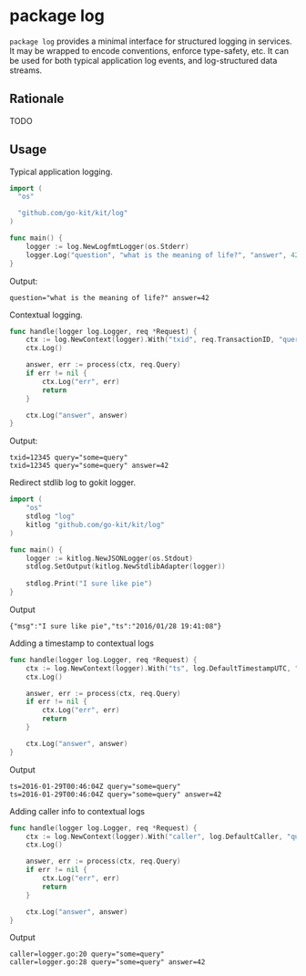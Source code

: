 # package log

`package log` provides a minimal interface for structured logging in services.
It may be wrapped to encode conventions, enforce type-safety, etc.
It can be used for both typical application log events, and log-structured data streams.

## Rationale

TODO

## Usage

Typical application logging.

```go
import (
  "os"

  "github.com/go-kit/kit/log"
)

func main() {
	logger := log.NewLogfmtLogger(os.Stderr)
	logger.Log("question", "what is the meaning of life?", "answer", 42)
}
```

Output:
```
question="what is the meaning of life?" answer=42
```

Contextual logging.

```go
func handle(logger log.Logger, req *Request) {
	ctx := log.NewContext(logger).With("txid", req.TransactionID, "query", req.Query)
	ctx.Log()

	answer, err := process(ctx, req.Query)
	if err != nil {
		ctx.Log("err", err)
		return
	}

	ctx.Log("answer", answer)
}
```

Output:
```
txid=12345 query="some=query"
txid=12345 query="some=query" answer=42
```

Redirect stdlib log to gokit logger.

```go
import (
	"os"
	stdlog "log"
	kitlog "github.com/go-kit/kit/log"
)

func main() {
	logger := kitlog.NewJSONLogger(os.Stdout)
	stdlog.SetOutput(kitlog.NewStdlibAdapter(logger))
	
	stdlog.Print("I sure like pie")
}
```

Output
```
{"msg":"I sure like pie","ts":"2016/01/28 19:41:08"}
```

Adding a timestamp to contextual logs

```go
func handle(logger log.Logger, req *Request) {
	ctx := log.NewContext(logger).With("ts", log.DefaultTimestampUTC, "query", req.Query)
	ctx.Log()

	answer, err := process(ctx, req.Query)
	if err != nil {
		ctx.Log("err", err)
		return
	}

	ctx.Log("answer", answer)
}
```

Output
```
ts=2016-01-29T00:46:04Z query="some=query"
ts=2016-01-29T00:46:04Z query="some=query" answer=42
```

Adding caller info to contextual logs

```go
func handle(logger log.Logger, req *Request) {
	ctx := log.NewContext(logger).With("caller", log.DefaultCaller, "query", req.Query)
	ctx.Log()

	answer, err := process(ctx, req.Query)
	if err != nil {
		ctx.Log("err", err)
		return
	}

	ctx.Log("answer", answer)
}
```

Output
```
caller=logger.go:20 query="some=query"
caller=logger.go:28 query="some=query" answer=42
```
